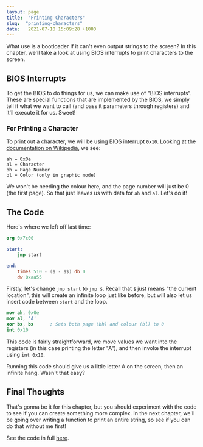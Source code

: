 ```yaml
---
layout: page
title:  "Printing Characters"
slug:  "printing-characters"
date:   2021-07-10 15:09:28 +1000
---
```


What use is a bootloader if it can't even output strings to the screen? In this chapter, we'll take a look at using BIOS interrupts to print characters to the screen.

## BIOS Interrupts
To get the BIOS to do things for us, we can make use of "BIOS interrupts". These are special functions that are implemented by the BIOS, we simply tell it what we want to call (and pass it parameters through registers) and it'll execute it for us. Sweet!

### For Printing a Character
To print out a character, we will be using BIOS interrupt `0x10`. Looking at the [documentation on Wikipedia](https://en.wikipedia.org/wiki/INT_10H), we see:

```
ah = 0x0e
al = Character
bh = Page Number
bl = Color (only in graphic mode)	
```

We won't be needing the colour here, and the page number will just be 0 (the first page). So that just leaves us with data for `ah` and `al`. Let's do it!

## The Code
Here's where we left off last time:

```nasm
org 0x7c00

start:
	jmp start

end:
	times 510 - ($ - $$) db 0
	dw 0xaa55
```

Firstly, let's change `jmp start` to `jmp $`. Recall that `$` just means "the current location", this will create an infinite loop just like before, but will also let us insert code between `start` and the loop.

```nasm
mov ah, 0x0e
mov al, 'A'
xor bx, bx		; Sets both page (bh) and colour (bl) to 0
int 0x10
```

This code is fairly straightforward, we move values we want into the registers (in this case printing the letter "A"), and then invoke the interrupt using `int 0x10`.

Running this code should give us a little letter A on the screen, then an infinite hang. Wasn't that easy?

## Final Thoughts
That's gonna be it for this chapter, but you should experiment with the code to see if you can create something more complex. In the next chapter, we'll be going over writing a function to print an entire string, so see if you can do that without me first!

See the code in full [here](https://github.com/FancyKillerPanda/OS-Tutorial/tree/bce5051461fd47aab13f43e530ed44d6c539ca88).
